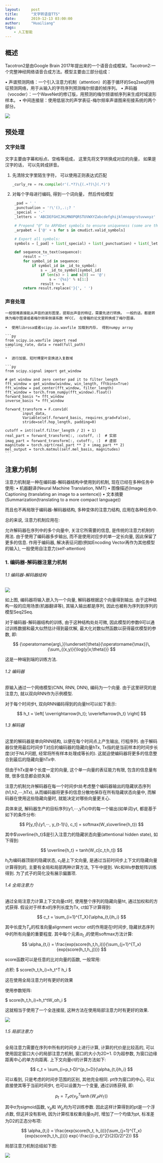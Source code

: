 ```yaml
---
layout:     post
title:      "文字转语音TTS"
date:       2019-12-13 03:00:00
author:     "Huailiang"
tags:
    - 人工智能
---
```


##  概述

Tacotron2是由Google Brain 2017年提出来的一个语音合成框架。Tacotron2:一个完整神经网络语音合成方法。模型主要由三部分组成：

• 声谱预测网络：一个引入注意力机制（attention）的基于循环的Seq2seq的特征预测网络，用于从输入的字符序列预测梅尔频谱的帧序列。
• 声码器（vocoder）：一个WaveNet的修订版，用预测的梅尔频谱帧序列来生成时域波形样本。
• 中间连接层：使用低层次的声学表征-梅尔频率声谱图来衔接系统的两个部分。

![](/img/post-ml/tts2.jpg)


## 预处理

### 文字处理

文字主要由字幕和标点、空格等组成， 这里先将文字转换成对应的向量， 如果是汉字的话， 可以先转成拼音。 


1. 先清除文字里陌生字符， 可以使用正则表达式匹配
   
   ```py
   _curly_re = re.compile(r'(.*?)\{(.+?)\}(.*)')
   ```

2. 对每个字母进行编码, 得到一个词向量， 然后传给模型
   ```py
    _pad = '_'
    _punctuation = '!\'(),.:;? '
    _special = '-'
    _letters = 'ABCDEFGHIJKLMNOPQRSTUVWXYZabcdefghijklmnopqrstuvwxyz'

    # Prepend "@" to ARPAbet symbols to ensure uniqueness (some are the same as uppercase letters):
    _arpabet = ['@' + s for s in cmudict.valid_symbols]

    # Export all symbols:
    symbols = [_pad] + list(_special) + list(_punctuation) + list(_letters) + _arpabet

    def sequence_to_text(sequence):
        result = ''
        for symbol_id in sequence:
            if symbol_id in _id_to_symbol:
                s = _id_to_symbol[symbol_id]
                if len(s) > 1 and s[0] == '@':
                    s = '{%s}' % s[1:]
                result += s
        return result.replace('}{', ' ')
   ```


### 声音处理

    一般很难直接能从声音的波形图里，提取出声音的特征，需要先进行转换。 一般的话，都是转换为梅尔图谱或者梅尔频率倒谱系数 MFCC， 在骨骼的论文里转换成了梅尔图谱。

    •  使用librosa或者scipy.io.wavfile 加载到内存， 得到numpy array

    ```py
    from scipy.io.wavfile import read
    sampling_rate, data = read(full_path)
    ```

    •  进行加窗、短时傅里叶变换进入复数域
    
    ```py
    from scipy.signal import get_window

    # get window and zero center pad it to filter_length
    fft_window = get_window(window, win_length, fftbins=True)
    fft_window = pad_center(fft_window, filter_length)
    fft_window = torch.from_numpy(fft_window).float()
    forward_basis *= fft_window
    inverse_basis *= fft_window
    
    forward_transform = F.conv1d(
            input_data,
            Variable(self.forward_basis, requires_grad=False),
            stride=self.hop_length, padding=0)
            
    cutoff = int((self.filter_length / 2) + 1)
    real_part = forward_transform[:, :cutoff, :]  # 实部
    imag_part = forward_transform[:, cutoff:, :]  # 虚部
    magnitude = torch.sqrt(real_part ** 2 + imag_part ** 2)
    mel_output = torch.matmul(self.mel_basis, magnitudes)
    ```
   


## 注意力机制

注意力机制是一种在编码器-解码器结构中使用到的机制, 现在已经在多种任务中使用:
• 机器翻译(Neural Machine Translation, NMT)
• 图像描述(Image Captioning (translating an image to a sentence))
• 文本摘要(Summarization(translating to a more compact language))

而且也不再局限于编码器-解码器结构, 多种变体的注意力结构, 应用在各种任务中.

总的来说, 注意力机制应用在:

允许解码器在序列中的多个向量中, 关注它所需要的信息, 是传统的注意力机制的用法. 由于使用了编码器多步输出, 而不是使用对应步的单一定长向量, 因此保留了更多的信息.
作用于编码器, 解决表征问题(例如Encoding Vector再作为其他模型的输入), 一般使用自注意力(self-attention)

### 1. 编码器-解码器注意力机制

###### 1.1 编码器-解码器结构

![](/img/post-ml/tts1.jpg)

如上图, 编码器将输入嵌入为一个向量, 解码器根据这个向量得到输出. 由于这种结构一般的应用场景(机器翻译等), 其输入输出都是序列, 因此也被称为序列到序列的模型Seq2Seq.

对于编码器-解码器结构的训练, 由于这种结构处处可微, 因此模型的参数θ可以通过训练数据和最大似然估计得到最优解, 最大化对数似然函数以获得最优模型的参数, 即:

$$ {\operatorname{arg\,}}\underset{\theta}{\operatorname{\max}}\,  {\sum_{(x,y)}{\log(y|x;\theta)}}  $$

这是一种端到端的训练方法.

###### 1.2 编码器

原输入通过一个网络模型(CNN, RNN, DNN), 编码为一个向量. 由于这里研究的是注意力, 就以双向RNN作为示例模型.

对于每个时间步t, 双向RNN编码得到的向量ht可以如下表示:

$$  h_t = \left[ \overrightarrow{h_t}; \overleftarrow{h_t} \right]  $$


###### 1.3 解码器

这里的解码器是单向RNN结构, 以便在每个时间点上产生输出, 行程序列. 由于解码器仅使用最后时间步T对应的编码器的隐藏向量hTx, Tx指的是当前样本的时间步长度(对于NLP问题, 经常将所有样本处理成等长的). 这就迫使编码器将更多的信息整合到最后的隐藏向量hTx中.

但由于hTx是单个长度一定的向量, 这个单一向量的表征能力有限, 包含的信息量有限, 很多信息都会损失掉.

注意力机制允许解码器在每一个时间步t处考虑整个编码器输出的隐藏状态序列(h1,h2,⋯,hTx), 从而编码器将更多的信息分散地保存在所有隐藏状态向量中, 而解码器在使用这些隐藏向量时, 就能决定对哪些向量更关心.

具体来说, 解码器生产的目标序列(y1,⋯,yTx)中的每一个输出(如单词)yt, 都是基于如下的条件分布:


$$  P[y_t|\{y1,···, y_{t-1}\}, c_t] = softmax(W_s\overline{h_t})   $$

其中$\overline{h_t}$是引入注意力的隐藏状态向量(attentional hidden state), 如下得到:

$$   \overline{h_t} = tanh(W_c[c_t;h_t])    $$

$h_t$为编码器顶层的隐藏状态, $c_t$是上下文向量, 是通过当前时间步上下文的隐藏向量计算得到的, 主要有全局和局部两种计算方法, 下午中提到. Wc和Ws参数矩阵训练得到. 为了式子的简化没有展示偏置项.

###### 1.4 全局注意力

通过全局注意力计算上下文向量ct时, 使用整个序列的隐藏向量ht, 通过加权和的方式获得. 假设对于样本x的序列长度为Tx, ct如下计算得到:

$$    c_t = \sum_{i=1}^{T_X}{\alpha_{t,i}h_i}       $$


其中长度为$T_x$的校准向量alignment vector αt的作用是在t时间步, 隐藏状态序列中的所有向量的重要程度. 其中每个元素$\alpha_{t,i}$的使用softmax方法计算:


$$ \alpha_{t,i} = \frac{exp(score(h_t,h_i))}{\sum_{j=1}^{T_x}{exp(score(h_t,h_j))}}   $$


score函数可以是任意的比对向量的函数, 一般常用:

点积: $ score(h_t,h_i)=h_t^T h_i $

这在使用全局注意力时有更好的效果

使用参数矩阵:

$ score(h_t,h_i)=h_t^tW_αh_i $

这就相当于使用了一个全连接层, 这种方法在使用局部注意力时有更好的效果.

![](/img/post-ml/tts3.jpg)


###### 1.5 局部注意力

全局注意力需要在序列中所有的时间步上进行计算, 计算的代价是比较高的, 可以使用固定窗口大小的局部注意力机制, 窗口的大小为2D+1. D为超参数, 为窗口边缘距离中心的单方向距离. 上下文向量ct的计算方法如下:

$$     c_t = \sum_{i=p_t-D}^{p_t+D}{\alpha_{t,i}h_i}      $$


可以看到, 只是考虑的时间步范围的区别, 其他完全相同. pt作为窗口的中心, 可以直接使其等于当前时间步t, 也可以设置为一个变量, 通过训练获得, 即:


$$  p_t = T_x\sigma(\nu_p^T \tanh(W,_PH_T)) $$


其中σ为sigmoid函数, $\nu_p$和 $W_p$均为可训练参数. 因此这样计算得到的pt是一个浮点数, 但这并没有影响, 因为计算校准权重向量$α_t$时, 增加了一个均值为pt, 标准差为D2的正态分布项:

$$ \alpha_{t,i} = \frac{exp(score(h_t, h_i))}{\sum_{j=1}^{T_x}{exp(score(h_t,h_j))}} exp(-\frac{(i-p_t)^2}{2(D/2)^2}) $$

局部注意力机制总结如下图:

![](/img/post-ml/tts4.jpg)